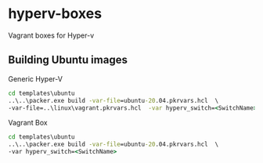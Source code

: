 # hyperv-boxes
Vagrant boxes for Hyper-v


## Building Ubuntu images

Generic Hyper-V

``` cmd
cd templates\ubuntu
..\..\packer.exe build -var-file=ubuntu-20.04.pkrvars.hcl  \ 
-var-file=..\linux\vagrant.pkrvars.hcl  -var hyperv_switch=<SwitchName>
```


Vagrant Box

``` cmd
cd templates\ubuntu
..\..\packer.exe build -var-file=ubuntu-20.04.pkrvars.hcl  \ 
-var hyperv_switch=<SwitchName>
```